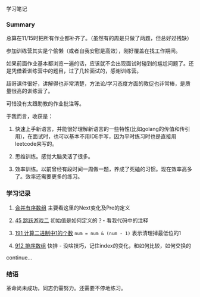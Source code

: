 学习笔记

### Summary

总算在11/15时把所有作业都补齐了。（虽然有的周是只做了两题，但总好过残缺）

参加训练营其实是个偷懒（或者自我安慰是高效），刚好覆盖在找工作期间。

如果前面作业基本都浏览一遍的话，应该就不会出现面试时碰到的尴尬问题了。还是凭借着训练营中的题目，过了几轮面试的，感谢训练营。

超哥课件很好，讲解得也非常清楚，方法论/学习态度方面的敦促也非常棒，是质量很高的训练营了。

可惜没有太跟助教的作业批注等。

于我而言，收获是：
1. 快速上手新语言，并能很好理解新语言的一些特性(比如golang的传值和传引用)，在面试时，也可以基本不用IDE手写，因为平时练习时也是直接用leetcode来写的。

2. 思维训练。感觉大脑灵活了很多。

3. 效率训练。以前曾经有段时间一周做一题，养成了死磕的习惯。现在效率高多了。效率还需要更多的练习。

### 学习记录
1. [合并有序数组](https://leetcode.com/problems/merge-two-sorted-lists/)
主要看这里的Next变化及Pre的定义

2. [45 跳跃游戏二](https://leetcode.com/problems/jump-game-ii/)
初始值是如何定义的？- 看我代码中的注释

3. [191 计算二进制中1的个数](https://leetcode.com/problems/number-of-1-bits/)
`num = num & (num - 1)` 表示清理掉最低位的1

4. [912 排序数组](https://leetcode.com/problems/sort-an-array/)
快排 - 没啥技巧，记住index的变化，和如何比较，如何交换的

continue...

### 结语
革命尚未成功，同志仍需努力。还需要不停地练习。